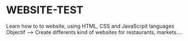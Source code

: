 # WEBSITE-TEST

Learn how to to website, using HTML, CSS and JavaScrpit languages
Objectif --> Create differents kind of websites for restaurants, markets....
